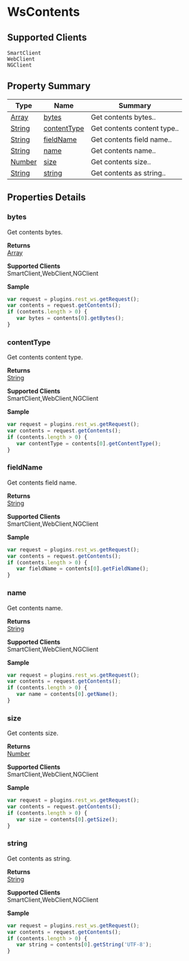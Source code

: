 #  WsContents

## **Supported Clients**

    SmartClient
    WebClient
    NGClient

## Property Summary

| Type                                                  | Name                    | Summary                                                                                                           |
| ----------------------------------------------------- | ----------------------- | ----------------------------------------------------------------------------------------------------------------- |
| [Array](../../JSLib/Array.md) | [bytes](WsContents.md#bytes)                   | Get contents bytes..                                    |
| [String](../../JSLib/String.md) | [contentType](WsContents.md#contentType)                   | Get contents content type..                                    |
| [String](../../JSLib/String.md) | [fieldName](WsContents.md#fieldName)                   | Get contents field name..                                    |
| [String](../../JSLib/String.md) | [name](WsContents.md#name)                   | Get contents name..                                    |
| [Number](../../JSLib/Number.md) | [size](WsContents.md#size)                   | Get contents size..                                    |
| [String](../../JSLib/String.md) | [string](WsContents.md#string)                   | Get contents as string..                                    |

## Properties Details

### bytes

Get contents bytes.

**Returns**\
[Array](../../JSLib/Array.md) 

**Supported Clients**\
SmartClient,WebClient,NGClient

**Sample**

```javascript
var request = plugins.rest_ws.getRequest();
var contents = request.getContents();
if (contents.length > 0) {
   var bytes = contents[0].getBytes();
}
```
### contentType

Get contents content type.

**Returns**\
[String](../../JSLib/String.md) 

**Supported Clients**\
SmartClient,WebClient,NGClient

**Sample**

```javascript
var request = plugins.rest_ws.getRequest();
var contents = request.getContents();
if (contents.length > 0) {
   var contentType = contents[0].getContentType();
}
```
### fieldName

Get contents field name.

**Returns**\
[String](../../JSLib/String.md) 

**Supported Clients**\
SmartClient,WebClient,NGClient

**Sample**

```javascript
var request = plugins.rest_ws.getRequest();
var contents = request.getContents();
if (contents.length > 0) {
   var fieldName = contents[0].getFieldName();
}
```
### name

Get contents name.

**Returns**\
[String](../../JSLib/String.md) 

**Supported Clients**\
SmartClient,WebClient,NGClient

**Sample**

```javascript
var request = plugins.rest_ws.getRequest();
var contents = request.getContents();
if (contents.length > 0) {
   var name = contents[0].getName();
}
```
### size

Get contents size.

**Returns**\
[Number](../../JSLib/Number.md) 

**Supported Clients**\
SmartClient,WebClient,NGClient

**Sample**

```javascript
var request = plugins.rest_ws.getRequest();
var contents = request.getContents();
if (contents.length > 0) {
   var size = contents[0].getSize();
}
```
### string

Get contents as string.

**Returns**\
[String](../../JSLib/String.md) 

**Supported Clients**\
SmartClient,WebClient,NGClient

**Sample**

```javascript
var request = plugins.rest_ws.getRequest();
var contents = request.getContents();
if (contents.length > 0) {
   var string = contents[0].getString('UTF-8');
}
```

